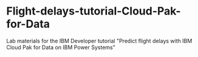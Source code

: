 # Flight-delays-tutorial-Cloud-Pak-for-Data
Lab materials for the IBM Developer tutorial "Predict flight delays with IBM Cloud Pak for Data on IBM Power Systems"
